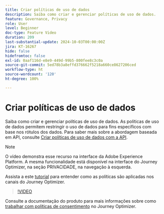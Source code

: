 ```yaml
---
title: Criar políticas de uso de dados
description: Saiba como criar e gerenciar políticas de uso de dados.
feature: Governance, Privacy
role: User
level: Beginner
doc-type: Feature Video
duration: 209
last-substantial-update: 2024-10-03T00:00:00Z
jira: KT-16267
hide: false
hidefromtoc: false
exl-id: 0aaf116d-e8e9-449d-99b5-800fee8c3c0a
source-git-commit: 5ed78b3a8effd376662f5218a660ce8627206ced
workflow-type: ht
source-wordcount: '120'
ht-degree: 100%

---
```


# Criar políticas de uso de dados

Saiba como criar e gerenciar políticas de uso de dados. As políticas de uso de dados permitem restringir o uso de dados para fins específicos com base nos rótulos dos dados. Para saber mais sobre a abordagem baseada em API, consulte [Criar políticas de uso de dados com a API](https://experienceleague.adobe.com/pt-br/docs/experience-platform/data-governance/policies/create).

>[!NOTE]
>
>O vídeo demonstra esse recurso na interface da Adobe Experience Platform. A mesma funcionalidade está disponível na interface do Journey Optimizer, na seção PRIVACIDADE, na navegação à esquerda.
>
>Assista a este [tutorial](/help/privacy/enforce-data-usage-policies-in-journey-optimizer-channels.md) para entender como as políticas são aplicadas nos canais do Journey Optimizer.

>[!VIDEO](https://video.tv.adobe.com/v/32977/?learn=on)

Consulte a documentação do produto para mais informações sobre como [trabalhar com políticas de consentimento](https://experienceleague.adobe.com/pt-br/docs/journey-optimizer/using/privacy/consent/consent-restricted) no Journey Optimizer.
